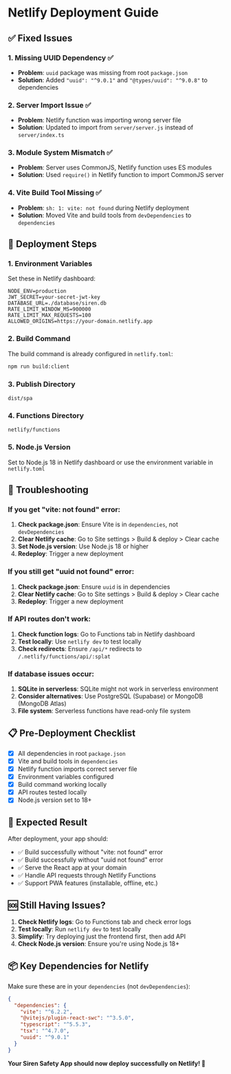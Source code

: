 # Netlify Deployment Guide

## ✅ **Fixed Issues**

### 1. **Missing UUID Dependency** ✅
- **Problem**: `uuid` package was missing from root `package.json`
- **Solution**: Added `"uuid": "^9.0.1"` and `"@types/uuid": "^9.0.8"` to dependencies

### 2. **Server Import Issue** ✅
- **Problem**: Netlify function was importing wrong server file
- **Solution**: Updated to import from `server/server.js` instead of `server/index.ts`

### 3. **Module System Mismatch** ✅
- **Problem**: Server uses CommonJS, Netlify function uses ES modules
- **Solution**: Used `require()` in Netlify function to import CommonJS server

### 4. **Vite Build Tool Missing** ✅
- **Problem**: `sh: 1: vite: not found` during Netlify deployment
- **Solution**: Moved Vite and build tools from `devDependencies` to `dependencies`

## 🚀 **Deployment Steps**

### 1. **Environment Variables**
Set these in Netlify dashboard:
```
NODE_ENV=production
JWT_SECRET=your-secret-jwt-key
DATABASE_URL=./database/siren.db
RATE_LIMIT_WINDOW_MS=900000
RATE_LIMIT_MAX_REQUESTS=100
ALLOWED_ORIGINS=https://your-domain.netlify.app
```

### 2. **Build Command**
The build command is already configured in `netlify.toml`:
```bash
npm run build:client
```

### 3. **Publish Directory**
```
dist/spa
```

### 4. **Functions Directory**
```
netlify/functions
```

### 5. **Node.js Version**
Set to Node.js 18 in Netlify dashboard or use the environment variable in `netlify.toml`

## 🔧 **Troubleshooting**

### **If you get "vite: not found" error:**

1. **Check package.json**: Ensure Vite is in `dependencies`, not `devDependencies`
2. **Clear Netlify cache**: Go to Site settings > Build & deploy > Clear cache
3. **Set Node.js version**: Use Node.js 18 or higher
4. **Redeploy**: Trigger a new deployment

### **If you still get "uuid not found" error:**

1. **Check package.json**: Ensure `uuid` is in dependencies
2. **Clear Netlify cache**: Go to Site settings > Build & deploy > Clear cache
3. **Redeploy**: Trigger a new deployment

### **If API routes don't work:**

1. **Check function logs**: Go to Functions tab in Netlify dashboard
2. **Test locally**: Use `netlify dev` to test locally
3. **Check redirects**: Ensure `/api/*` redirects to `/.netlify/functions/api/:splat`

### **If database issues occur:**

1. **SQLite in serverless**: SQLite might not work in serverless environment
2. **Consider alternatives**: Use PostgreSQL (Supabase) or MongoDB (MongoDB Atlas)
3. **File system**: Serverless functions have read-only file system

## 📋 **Pre-Deployment Checklist**

- [x] All dependencies in root `package.json`
- [x] Vite and build tools in `dependencies`
- [x] Netlify function imports correct server file
- [x] Environment variables configured
- [x] Build command working locally
- [x] API routes tested locally
- [x] Node.js version set to 18+

## 🎯 **Expected Result**

After deployment, your app should:
- ✅ Build successfully without "vite: not found" error
- ✅ Build successfully without "uuid not found" error
- ✅ Serve the React app at your domain
- ✅ Handle API requests through Netlify Functions
- ✅ Support PWA features (installable, offline, etc.)

## 🆘 **Still Having Issues?**

1. **Check Netlify logs**: Go to Functions tab and check error logs
2. **Test locally**: Run `netlify dev` to test locally
3. **Simplify**: Try deploying just the frontend first, then add API
4. **Check Node.js version**: Ensure you're using Node.js 18+

## 📦 **Key Dependencies for Netlify**

Make sure these are in your `dependencies` (not `devDependencies`):
```json
{
  "dependencies": {
    "vite": "^6.2.2",
    "@vitejs/plugin-react-swc": "^3.5.0",
    "typescript": "^5.5.3",
    "tsx": "^4.7.0",
    "uuid": "^9.0.1"
  }
}
```

**Your Siren Safety App should now deploy successfully on Netlify! 🎉**
